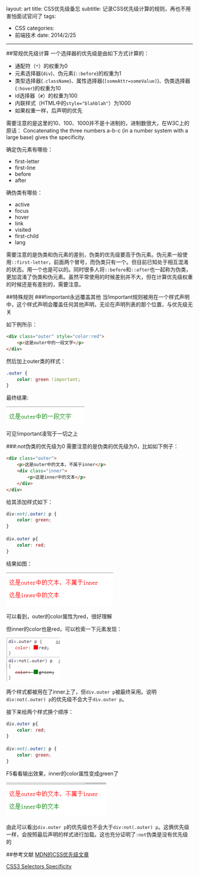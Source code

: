 layout: art
title: CSS优先级备忘
subtitle: 记录CSS优先级计算的规则，再也不用害怕面试官问了
tags: 
- CSS
categories: 
- 前端技术
date: 2014/2/25
---


##常规优先级计算
一个选择器的优先级是由如下方式计算的：
* 通配符（```*```）的权重为0
* 元素选择器(```div```)、伪元素(```::before```)的权重为1
* 类型选择器(```.className```)、属性选择器(```[someAttr=someValue]```)、伪类选择器(```:hover```)的权重为10
* id选择器（```#```）的权重为100
* 内联样式（HTML中的```style="blahblah"```）为1000
* 如果权重一样，后声明的优先

需要注意的是这里的10、100、1000并不是十进制的，进制数很大，在W3C上的原话： Concatenating the three numbers a-b-c (in a number system with a large base) gives the specificity.

确定伪元素有哪些：
* first-letter
* first-line
* before
* after

确伪类有哪些：
* active
* focus
* hover
* link
* visited
* first-child
* lang

需要注意的是伪类和伪元素的差别，伪类的优先级要高于伪元素。伪元素一般使用```::first-letter```，前面两个冒号，而伪类只有一个。但目前已知处于相互混淆的状态。用一个也是可以的。同时很多人将```::before```和```::after```也一起称为伪类，更加混淆了伪类和伪元素。虽然平常使用的时候差别并不大，但在计算优先级权重的时候还是有差别的，需要注意。

##特殊规则
###!important永远覆盖其他
当!important规则被用在一个样式声明中，这个样式声明会覆盖任何其他声明，无论在声明列表的那个位置，与优先级无关

如下例所示：
```html
<div class="outer" style="color:red">
    <p>这是outer中的一段文字</p>
</div>
```

然后加上outer类的样式：
```css
.outer {
    color: green !important;
}
```
最终结果:

![结果](/img/selector_priority/1.png)

可见!important凌驾于一切之上

###:not伪类的优先级为0
需要注意的是伪类的优先级为0，比如如下例子：
```html
<div class="outer">
    <p>这是outer中的文本，不属于inner</p>
    <div class="inner">
        <p>这是inner中的文本</p>
    </div>
</div>
```
给其添加样式如下：
```css
div:not(.outer) p {
    color: green;
}

div.outer p{
    color: red;
}
```
结果如图：

![结果](/img/selector_priority/2.png)

可以看到，outer的color属性为red，很好理解

但inner的color也是red，可以检索一下元素发现：

![结果](/img/selector_priority/3.png)

两个样式都被用在了inner上了，但```div.outer p```被最终采用。说明```div:not(.outer) p```的优先级不会大于```div.outer p```。

接下来给两个样式换个顺序：
```css
div.outer p{
    color: red;
}

div:not(.outer) p {
    color: green;
}
```
F5看看输出效果，inner的color属性变成green了

![结果](/img/selector_priority/4.png)

由此可以看出```div.outer p```的优先级也不会大于```div:not(.outer) p```。这俩优先级一样，会按照最后声明的样式进行加载。这也充分证明了```:not```伪类是没有优先级的

##参考文献
[MDN的CSS优先级文章](https://developer.mozilla.org/zh-CN/docs/CSS/Specificity)

[CSS3 Selectors Specificity](http://www.w3.org/TR/selectors/#specificity)

